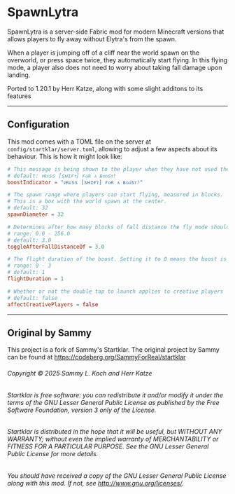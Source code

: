 # SpawnLytra

SpawnLytra is a server-side Fabric mod for modern Minecraft versions that allows players to fly away without Elytra's
from the spawn.

When a player is jumping off of a cliff near the world spawn on the overworld, or press space twice, they automatically start flying. In this
flying mode, a player also does not need to worry about taking fall damage upon landing.

Ported to 1.20.1 by Herr Katze, along with some slight additons to its features

***

## Configuration

This mod comes with a TOML file on the server at `config/startklar/server.toml`, allowing to adjust a few aspects about
its behaviour. This is how it might look like:

```toml
# This message is being shown to the player when they have not used their boost yet midair.
# default: ᴘʀᴇss [sʜɪғᴛ] ғᴏʀ ᴀ ʙᴏᴏsᴛ!
boostIndicator = "ᴘʀᴇss [sʜɪғᴛ] ғᴏʀ ᴀ ʙᴏᴏsᴛ!"

# The spawn range where players can start flying, measured in blocks.
# This is a box with the world spawn at the center.
# default: 32
spawnDiameter = 32

# Determines after how many blocks of fall distance the fly mode should be auto-toggled.
# range: 0.0 - 256.0
# default: 3.0
toggleAfterFallDistanceOf = 3.0

# The flight duration of the boost. Setting it to 0 means the boost is disabled.
# range: 0 - 3
# default: 1
flightDuration = 1

# Whether or not the double tap to launch applies to creative players
# default: false
affectCreativePlayers = false

```

***

## Original by Sammy
This project is a fork of Sammy's Startklar.
The original project by Sammy can be found at
https://codeberg.org/SammyForReal/startklar

###### Copyright © 2025 Sammy L. Koch and Herr Katze

###### Startklar is free software: you can redistribute it and/or modify it under the terms of the GNU Lesser General Public License as published by the Free Software Foundation, version 3 only of the License.

###### Startklar is distributed in the hope that it will be useful, but WITHOUT ANY WARRANTY; without even the implied warranty of MERCHANTABILITY or FITNESS FOR A PARTICULAR PURPOSE. See the GNU Lesser General Public License for more details.

###### You should have received a copy of the GNU Lesser General Public License along with this mod. If not, see http://www.gnu.org/licenses/.
